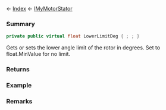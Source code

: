 ← [Index](Api-Index) ← [IMyMotorStator](Sandbox.ModAPI.Ingame.IMyMotorStator)

### Summary

```csharp
private public virtual float LowerLimitDeg { ; ; }
```

Gets or sets the lower angle limit of the rotor in degrees. Set to float.MinValue for no limit.

### Returns

### Example

### Remarks

